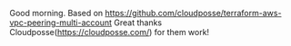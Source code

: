 Good morning.
Based on https://github.com/cloudposse/terraform-aws-vpc-peering-multi-account
Great thanks Cloudposse(https://cloudposse.com/) for them work!

